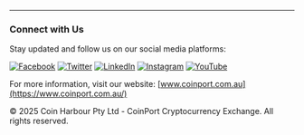 ---

### Connect with Us

Stay updated and follow us on our social media platforms:

[![Facebook](https://img.shields.io/badge/Facebook-1877F2?style=for-the-badge&logo=facebook&logoColor=white)](https://www.facebook.com/CoinPortEx/)
[![Twitter](https://img.shields.io/badge/Twitter-1DA1F2?style=for-the-badge&logo=twitter&logoColor=white)](https://twitter.com/CoinPortEx/)
[![LinkedIn](https://img.shields.io/badge/LinkedIn-0A66C2?style=for-the-badge&logo=linkedin&logoColor=white)](https://www.linkedin.com/company/CoinPortEx/)
[![Instagram](https://img.shields.io/badge/Instagram-E4405F?style=for-the-badge&logo=instagram&logoColor=white)](https://www.instagram.com/CoinPortEx/)
[![YouTube](https://img.shields.io/badge/YouTube-FF0000?style=for-the-badge&logo=youtube&logoColor=white)](https://www.youtube.com/@CoinPortEx/)

For more information, visit our website: [www.coinport.com.au](https://www.coinport.com.au/)

© 2025 Coin Harbour Pty Ltd - CoinPort Cryptocurrency Exchange. All rights reserved.

